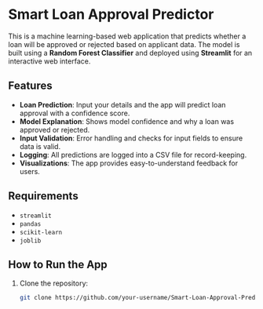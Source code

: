 # Smart Loan Approval Predictor

This is a machine learning-based web application that predicts whether a loan will be approved or rejected based on applicant data. The model is built using a **Random Forest Classifier** and deployed using **Streamlit** for an interactive web interface.

## Features

- **Loan Prediction**: Input your details and the app will predict loan approval with a confidence score.
- **Model Explanation**: Shows model confidence and why a loan was approved or rejected.
- **Input Validation**: Error handling and checks for input fields to ensure data is valid.
- **Logging**: All predictions are logged into a CSV file for record-keeping.
- **Visualizations**: The app provides easy-to-understand feedback for users.
  
## Requirements

- `streamlit`
- `pandas`
- `scikit-learn`
- `joblib`

## How to Run the App

1. Clone the repository:
   ```bash
   git clone https://github.com/your-username/Smart-Loan-Approval-Predictor.git
